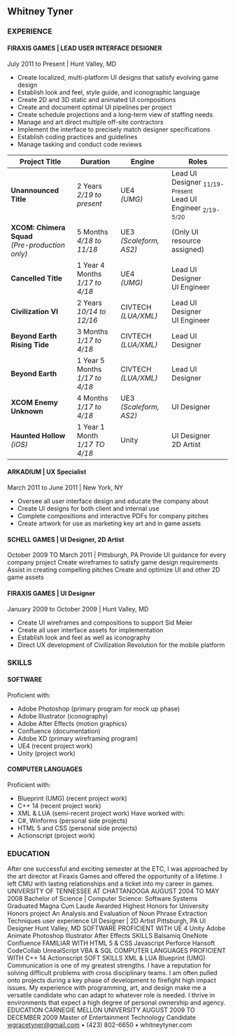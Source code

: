 ## Whitney Tyner
### EXPERIENCE
#### FIRAXIS GAMES | LEAD USER INTERFACE DESIGNER
July 2011 to Present | Hunt Valley, MD
- Create localized, multi-platform UI designs that satisfy evolving game design 
- Establish look and feel, style guide, and iconographic language
- Create 2D and 3D static and animated UI compositions
- Create and document optimal UI pipelines per project
- Create schedule projections and a long-term view of staffing needs 
- Manage and art direct multiple off-site contractors
- Implement the interface to precisely match designer specifications 
- Establish coding practices and guidelines 
- Manage tasking and conduct code reviews

| Project Title  | Duration  | Engine  | Roles  |
|---|---|---|---|
| **Unannounced Title**  | 2 Years <br>*2/19 to present*  | UE4 <br>*(UMG)*  | Lead UI Designer <sub>11/19-Present</sub><br>Lead UI Engineer  <sub>2/19-5/20</sub> |
| **XCOM: Chimera Squad** <br> *(Pre-production only)*  | 5 Months <br>*4/18 to 11/18*  | UE3 <br>*(Scaleform, AS2)*  | (Only UI resource assigned)  |
| **Cancelled Title**  | 1 Year 4 Months<br>*1/17 to 4/18*  | UE4<br>*(UMG)*  | Lead UI Designer <br>UI Engineer   |
| **Civilization VI**  | 2 Years<br>*10/14 to 12/16*  | CIVTECH<br>*(LUA/XML)*  | Lead UI Designer<br>UI Engineer  |
| **Beyond Earth Rising Tide**  | 3 Months<br>*1/17 to 4/18*  | CIVTECH<br>*(LUA/XML)*  | Lead UI Designer  |
| **Beyond Earth**  | 1 Year 5 Months<br>*1/17 to 4/18*  | CIVTECH<br>*(LUA/XML)*  | Lead UI Designer  |
| **XCOM Enemy Unknown**  | 4 Months<br>*1/17 to 4/18*  | UE3<br>*(Scaleform, AS2)*  | UI Designer  |
| **Haunted Hollow** <br>*(iOS)*| 1 Year 1 Month<br>*1/17 TO 4/18* | Unity | UI Designer<br> 2D Artist |

#### ARKADIUM | UX Specialist
March 2011 to June 2011 | New York, NY  
- Oversee all user interface design and educate the company about 
- Create UI designs for both client and internal use
- Complete compositions and interactive PDFs for company pitches 
- Create artwork for use as marketing key art and in game assets

#### SCHELL GAMES | UI Designer, 2D Artist
October 2009 TO March 2011 | Pittsburgh, PA
Provide UI guidance for every company project
Create wireframes to satisfy game design requirements Assist in creating compelling pitches
Create and optimize UI and other 2D game assets

#### FIRAXIS GAMES | UI Designer
January 2009 to October 2009 | Hunt Valley, MD
- Create UI wireframes and compositions to support Sid Meier
- Create all user interface assets for implementation
- Establish look and feel as well as iconography
- Direct UX development of Civilization Revolution for the mobile platform

### SKILLS
#### SOFTWARE
Proficient with:
- Adobe Photoshop (primary program for mock up phase)
- Adobe Illustrator (iconography)
- Adobe After Effects (motion graphics)
- Confluence (documentation)
- Adobe XD (primary wireframing program)
- UE4 (recent project work)
- Unity (project work)
#### COMPUTER LANGUAGES
Proficient with:
- Blueprint (UMG) (recent project work)
- C++ 14 (recent project work)
- XML & LUA (semi-recent project work)
Have worked with:
- C#, Winforms (personal side projects)
- HTML 5 and CSS (personal side projects)
- Actionscript (project work)


### EDUCATION
After one successful and exciting semester at the ETC, I was approached by the art director at Firaxis Games and offered the opportunity of a lifetime. I left CMU with lasting relationships and a ticket into my career in games.
UNIVERSITY OF TENNESSEE AT CHATTANOOGA
AUGUST 2004 TO MAY 2008
Bachelor of Science | Computer Science: Software Systems
Graduated Magna Cum Laude
Awarded Highest Honors for University Honors project An Analysis and Evaluation of Noun Phrase Extraction Techniques
user experience
     UI Designer | 2D Artist Pittsburgh, PA
UI Designer
Hunt Valley, MD
            SOFTWARE
PROFICIENT WITH
UE 4
Unity
Adobe Animate
Photoshop Illustrator After Effects
SKILLS
Balsamiq OneNote Confluence
FAMILIAR WITH
HTML 5 & CSS Javascript
Perforce Hansoft CodeCollab
UnrealScript VBA & SQL
      COMPUTER LANGUAGES
  PROFICIENT WITH
C++ 14 Actionscript
SOFT SKILLS
XML & LUA Blueprint (UMG)
        Communication is one of my greatest strengths. I have a reputation for solving difficult problems with cross disciplinary teams. I am often pulled onto projects during a key phase of development to firefight high impact issues.
My experience with programming, art, and design make me a versatile candidate who can adapt to whatever role is needed. I thrive in environments that expect a high degree of personal ownership and agency.
   EDUCATION
  CARNEGIE MELLON UNIVERSITY
AUGUST 2009 TO DECEMBER 2009
 Master of Entertainment Technology Candidate
       wgracetyner@gmail.com • (423) 802-6650 • whitneytyner.com
